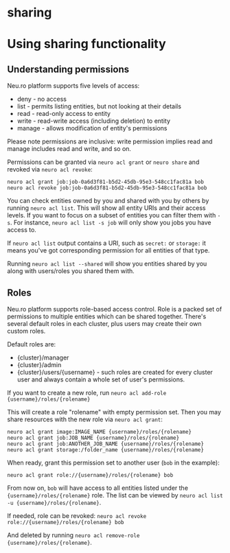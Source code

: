 # sharing

Using sharing functionality
===========================

Understanding permissions
-------------------------
Neu.ro platform supports five levels of access:
* deny - no access
* list - permits listing entities, but not looking at their details
* read - read-only access to entity
* write - read-write access (including deletion) to entity
* manage - allows modification of entity's permissions

Please note permissions are inclusive: write permission implies read and manage
includes read and write, and so on.

Permissions can be granted via `neuro acl grant` or `neuro share` and
revoked via `neuro acl revoke`:
```
neuro acl grant job:job-0a6d3f81-b5d2-45db-95e3-548cc1fac81a bob
neuro acl revoke job:job-0a6d3f81-b5d2-45db-95e3-548cc1fac81a bob
```

You can check entities owned by you and shared with you by others by running
`neuro acl list`. This will show all entity URIs and their access levels.
If you want to focus on a subset of entities you can filter them with `-s`.
For instance, `neuro acl list -s job` will only show you jobs you have access to.

If `neuro acl list` output contains a URI, such as `secret:` or `storage:`
it means you've got corresponding permission for all entities of that type.

Running `neuro acl list --shared` will show you entities shared by you
along with users/roles you shared them with.

Roles
-----
Neu.ro platform supports role-based access control. Role is a packed set
of permissions to multiple entities which can be shared together. There's several
default roles in each cluster, plus users may create their own custom roles.

Default roles are:
* {cluster}/manager
* {cluster}/admin
* {cluster}/users/{username} - such roles are created for every cluster user and
    always contain a whole set of user's permissions.

If you want to create a new role, run
`neuro acl add-role {username}/roles/{rolename}`

This will create a role "rolename" with empty permission set. Then you may share
resources with the new role via `neuro acl grant`:

```
neuro acl grant image:IMAGE_NAME {username}/roles/{rolename}
neuro acl grant job:JOB_NAME {username}/roles/{rolename}
neuro acl grant job:ANOTHER_JOB_NAME {username}/roles/{rolename}
neuro acl grant storage:/folder_name {username}/roles/{rolename}
```

When ready, grant this permission set to another user (`bob` in the example):

```
neuro acl grant role://{username}/roles/{rolename} bob
```

From now on, `bob` will have access to all entities listed under
the `{username}/roles/{rolename}` role. The list can be viewed by
`neuro acl list -u {username}/roles/{rolename}`.

If needed, role can be revoked:
`neuro acl revoke role://{username}/roles/{rolename} bob`

And deleted by running `neuro acl remove-role {username}/roles/{rolename}`.